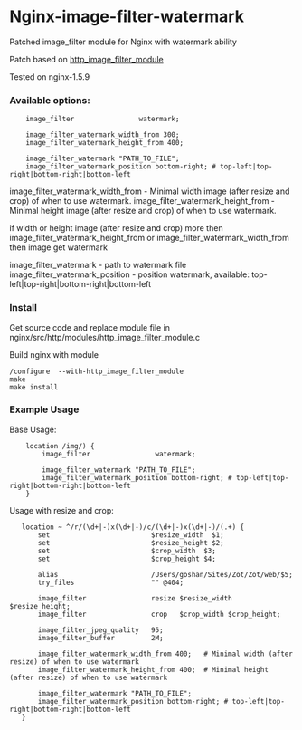 Nginx-image-filter-watermark
============================

Patched image_filter module for Nginx with watermark ability

Patch based on [http_image_filter_module](http://nginx.org/en/docs/http/ngx_http_image_filter_module.html)

Tested on nginx-1.5.9



### Available options:

```
    image_filter                watermark;

    image_filter_watermark_width_from 300;
    image_filter_watermark_height_from 400;
    
    image_filter_watermark "PATH_TO_FILE";
    image_filter_watermark_position bottom-right; # top-left|top-right|bottom-right|bottom-left
```

image_filter_watermark_width_from -  Minimal width image (after resize and crop) of when to use watermark.
image_filter_watermark_height_from -  Minimal height image (after resize and crop) of when to use watermark.

if  width or height image (after resize and crop) more then image_filter_watermark_height_from or image_filter_watermark_width_from then image get watermark

image_filter_watermark -  path to watermark file
image_filter_watermark_position -  position watermark, available: top-left|top-right|bottom-right|bottom-left

### Install

Get source code and replace  module file in
nginx/src/http/modules/http_image_filter_module.c

Build nginx with module

```
/configure  --with-http_image_filter_module
make
make install
```


### Example Usage

Base Usage:

```
    location /img/) {
        image_filter                watermark;

        image_filter_watermark "PATH_TO_FILE";
        image_filter_watermark_position bottom-right; # top-left|top-right|bottom-right|bottom-left
    }
```

Usage with resize and crop:

```
   location ~ ^/r/(\d+|-)x(\d+|-)/c/(\d+|-)x(\d+|-)/(.+) {
       set                         $resize_width  $1;
       set                         $resize_height $2;
       set                         $crop_width  $3;
       set                         $crop_height $4;

       alias                       /Users/goshan/Sites/Zot/Zot/web/$5;
       try_files                   "" @404;

       image_filter                resize $resize_width $resize_height;
       image_filter                crop   $crop_width $crop_height;

       image_filter_jpeg_quality   95;
       image_filter_buffer         2M;

       image_filter_watermark_width_from 400;   # Minimal width (after resize) of when to use watermark
       image_filter_watermark_height_from 400;  # Minimal height (after resize) of when to use watermark

       image_filter_watermark "PATH_TO_FILE";
       image_filter_watermark_position bottom-right; # top-left|top-right|bottom-right|bottom-left
   }
```